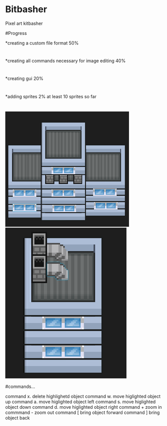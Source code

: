 # Bitbasher
Pixel art kitbasher

#Progress

*creating a custom file format 50%
#
*creating all commands necessary for image editing 40%
#
*creating gui 20%
#
*adding sprites 2% at least 10 sprites so far
#
![Alt text](Screenshots/ss1.png?raw=true "ss1")
![Alt text](Screenshots/ss2.png?raw=true "ss2")

#commands...

command x. delete highlighetd object
command w. move higlighted object up
command a. move higlighted object left
command s. move higlighted object down
command d. move higlighted object right
command + zoom in
commmand - zoom out
command [ bring object forward
command ] bring object back

